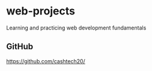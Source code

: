 # web-projects
Learning and practicing web development fundamentals

## GitHub
https://github.com/cashtech20/
